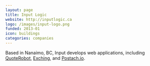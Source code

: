 ```yaml
---
layout: page
title: Input Logic
website: http://inputlogic.ca
logo: /images/input-logo.png
funded: 2013-01
icon: buildings
categories: companies
---
```


Based in Nanaimo, BC, Input develops web applications, including [QuoteRobot](http://quoterobot.com), [Exching](http://exching.com), and [Postach.io](http://postach.io).